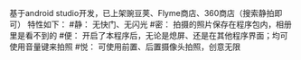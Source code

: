 基于android studio开发，已上架豌豆荚、Flyme商店、360商店（搜索静拍即可）
特性如下：
#静：
无快门、无闪光 
#密：
拍摄的照片保存在程序包内，相册里是看不到的 
#便：
开启了本程序后，无论是熄屏、还是在其他程序界面；均可使用音量键来拍照 
#悦：
可使用前置、后置摄像头拍照，创意无限
